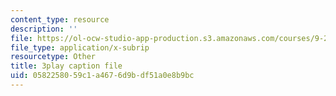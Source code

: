 ```yaml
---
content_type: resource
description: ''
file: https://ol-ocw-studio-app-production.s3.amazonaws.com/courses/9-20-animal-behavior-fall-2013/0582258059c1a4676d9bdf51a0e8b9bc_472235.srt
file_type: application/x-subrip
resourcetype: Other
title: 3play caption file
uid: 05822580-59c1-a467-6d9b-df51a0e8b9bc
---
```

